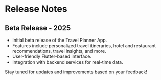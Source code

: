 # Release Notes

## Beta Release - 2025

- Initial beta release of the Travel Planner App.
- Features include personalized travel itineraries, hotel and restaurant recommendations, travel insights, and more.
- User-friendly Flutter-based interface.
- Integration with backend services for real-time data.

Stay tuned for updates and improvements based on your feedback!
